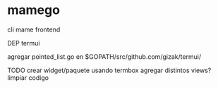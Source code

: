 # mamego
cli mame frontend

DEP
termui

agregar pointed_list.go en $GOPATH/src/github.com/gizak/termui/

TODO
crear widget/paquete usando termbox
agregar distintos views?
limpiar codigo
